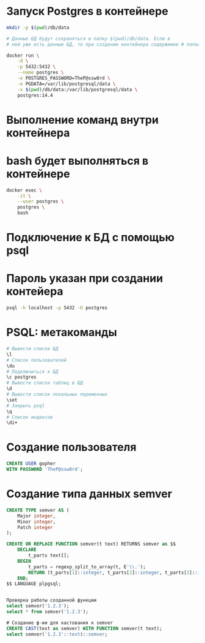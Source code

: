 # Запуск Postgres в контейнере

```bash
mkdir -p $(pwd)/db/data

# Данные БД будут сохраняться в папку $(pwd)/db/data. Если в  
# ней уже есть данные БД, то при создании контейнера содержимое # папки перезаписываться не будет

docker run \
    -d \
    -p 5432:5432 \
    --name postgres \
    -e POSTGRES_PASSWORD=TheP@ssw0rd \
    -e PGDATA=/var/lib/postgresql/data \
    -v $(pwd)/db/data:/var/lib/postgresql/data \
    postgres:14.4
```

# Выполнение команд внутри контейнера
# bash будет выполняться в контейнере
```bash
docker exec \
    -it \
    --user postgres \
    postgres \
    bash   
```

# Подключение к БД с помощью psql
# Пароль указан при создании контейера
```bash
psql -h localhost -p 5432 -U postgres
```

# PSQL: метакоманды
```bash
# Вывести список БД
\l
# Список пользователей
\du
# Подключиться к БД
\с postgres
# Вывести список таблиц в БД
\d
# Вывести список локальных переменных
\set
# Закрыть psql
\q
# Список индексов
\di+
```

# Создание пользователя
```sql
CREATE USER gopher
WITH PASSWORD 'TheP@ssw0rd';
```

# Создание типа данных semver
```sql
CREATE TYPE semver AS (
    Major integer,
    Minor integer,
    Patch integer
);

CREATE OR REPLACE FUNCTION semver(t text) RETURNS semver as $$
    DECLARE 
        t_parts text[];
    BEGIN
        t_parts = regexp_split_to_array(t, E'\\.');
        RETURN (t_parts[1]::integer, t_parts[2]::integer, t_parts[3]::integer);
    END;
$$ LANGUAGE plpgsql;


Проверка работы созданной функции
select semver('1.2.3');
select * from semver('1.2.3');

# Создание ф-ии для кастования к semver
CREATE CAST(text as semver) WITH FUNCTION semver(t text);
select semver('1.2.3'::text)::semver;
```